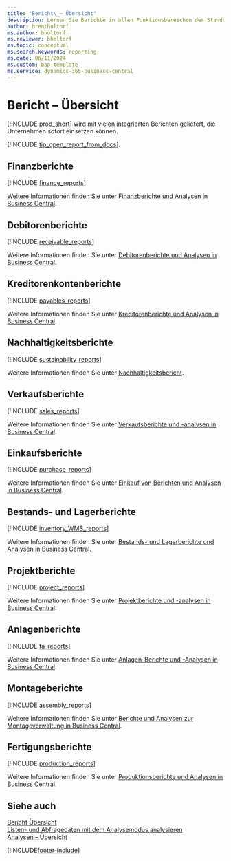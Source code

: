 ```yaml
---
title: "Bericht\_– Übersicht"
description: Lernen Sie Berichte in allen Funktionsbereichen der Standardversion von Business Central kennen.
author: brentholtorf
ms.author: bholtorf
ms.reviewer: bholtorf
ms.topic: conceptual
ms.search.keywords: reporting
ms.date: 06/11/2024
ms.custom: bap-template
ms.service: dynamics-365-business-central
---
```

# <a name="report-overview"></a>Bericht – Übersicht

[!INCLUDE [prod_short](includes/prod_short.md)] wird mit vielen integrierten Berichten geliefert, die Unternehmen sofort einsetzen können.  

[!INCLUDE [tip_open_report_from_docs](includes/tip-open-report-from-docs.md)].

## <a name="financial-reports"></a>Finanzberichte

[!INCLUDE [finance_reports](includes/finance-reports-include.md)]

Weitere Informationen finden Sie unter [Finanzberichte und Analysen in Business Central](finance-reports.md).

## <a name="accounts-receivable-reports"></a>Debitorenberichte

[!INCLUDE [receivable_reports](includes/receivable-reports-include.md)]

Weitere Informationen finden Sie unter [Debitorenberichte und Analysen in Business Central](receivables-reports.md).

## <a name="accounts-payable-reports"></a>Kreditorenkontenberichte

[!INCLUDE [payables_reports](includes/payables-reports-include.md)]

Weitere Informationen finden Sie unter [Kreditorenberichte und Analysen in Business Central](payables-reports.md).

## <a name="sustainability-reports"></a>Nachhaltigkeitsberichte

[!INCLUDE [sustainability_reports](includes/sustainability-reports-include.md)]

Weitere Informationen finden Sie unter [Nachhaltigkeitsbericht](sustainability-reports.md).

## <a name="sales-reports"></a>Verkaufsberichte

[!INCLUDE [sales_reports](includes/sales-reports-include.md)]

Weitere Informationen finden Sie unter [Verkaufsberichte und -analysen in Business Central](sales-reports.md).

## <a name="purchase-reports"></a>Einkaufsberichte

[!INCLUDE [purchase_reports](includes/purchase-reports-include.md)]

Weitere Informationen finden Sie unter [Einkauf von Berichten und Analysen in Business Central](purchase-reports.md).

## <a name="inventory-and-warehouse-reports"></a>Bestands- und Lagerberichte

[!INCLUDE [inventory_WMS_reports](includes/inventory-WMS-reports-include.md)]

Weitere Informationen finden Sie unter [Bestands- und Lagerberichte und Analysen in Business Central](inventory-wms-reports.md).

## <a name="project-reports"></a>Projektberichte

[!INCLUDE [project_reports](includes/project-reports-include.md)]

Weitere Informationen finden Sie unter [Projektberichte und -analysen in Business Central](project-reports.md).

## <a name="fixed-assets-reports"></a>Anlagenberichte

[!INCLUDE [fa_reports](includes/fa-reports-include.md)]

Weitere Informationen finden Sie unter [Anlagen-Berichte und -Analysen in Business Central](fa-reports.md).

## <a name="assembly-reports"></a>Montageberichte

[!INCLUDE [assembly_reports](includes/assembly-reports-include.md)]

Weitere Informationen finden Sie unter [Berichte und Analysen zur Montageverwaltung in Business Central](assembly-reports.md).

## <a name="production-reports"></a>Fertigungsberichte

[!INCLUDE [production_reports](includes/production-reports-include.md)]

Weitere Informationen finden Sie unter [Produktionsberichte und Analysen in Business Central](production-reports.md).

## <a name="see-also"></a>Siehe auch

[Bericht Übersicht](reports-use-reports.md)   
[Listen- und Abfragedaten mit dem Analysemodus analysieren](analysis-mode.md)   
[Analysen – Übersicht](reports-bi-reporting.md)  

[!INCLUDE[footer-include](includes/footer-banner.md)]
